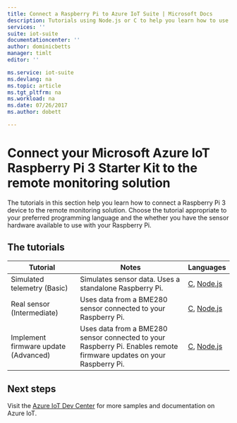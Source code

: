 ```yaml
---
title: Connect a Raspberry Pi to Azure IoT Suite | Microsoft Docs
description: Tutorials using Node.js or C to help you learn how to use the Microsoft Azure IoT Starter Kit for the Raspberry Pi 3 and the IoT Suite remote monitoring solution. You can chose a tutorial that simulates telemetry, or that uses real sensors, or that enables remote firmware updates.
services: ''
suite: iot-suite
documentationcenter: ''
author: dominicbetts
manager: timlt
editor: ''

ms.service: iot-suite
ms.devlang: na
ms.topic: article
ms.tgt_pltfrm: na
ms.workload: na
ms.date: 07/26/2017
ms.author: dobett

---
```

# Connect your Microsoft Azure IoT Raspberry Pi 3 Starter Kit to the remote monitoring solution

The tutorials in this section help you learn how to connect a Raspberry Pi 3 device to the remote monitoring solution. Choose the tutorial appropriate to your preferred programming language and the whether you have the sensor hardware available to use with your Raspberry Pi.

## The tutorials

| Tutorial | Notes | Languages |
| -------- | ----- | --------- |
| Simulated telemetry (Basic)| Simulates sensor data. Uses a standalone Raspberry Pi. | [C][lnk-c-simulator], [Node.js][lnk-node-simulator] |
| Real sensor (Intermediate) | Uses data from a BME280 sensor connected to your Raspberry Pi. | [C][lnk-c-basic], [Node.js][lnk-node-basic] |
| Implement firmware update (Advanced)| Uses data from a BME280 sensor connected to your Raspberry Pi. Enables remote firmware updates on your Raspberry Pi. | [C][lnk-c-advanced], [Node.js][lnk-node-advanced] |

## Next steps

Visit the [Azure IoT Dev Center](https://azure.microsoft.com/develop/iot/) for more samples and documentation on Azure IoT.

[lnk-node-simulator]: iot-suite-raspberry-pi-kit-node-get-started-simulator.md
[lnk-node-basic]: iot-suite-raspberry-pi-kit-node-get-started-basic.md
[lnk-node-advanced]: iot-suite-raspberry-pi-kit-node-get-started-advanced.md
[lnk-c-simulator]: iot-suite-raspberry-pi-kit-c-get-started-simulator.md
[lnk-c-basic]: iot-suite-raspberry-pi-kit-c-get-started-basic.md
[lnk-c-advanced]: iot-suite-raspberry-pi-kit-c-get-started-advanced.md